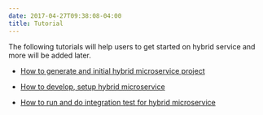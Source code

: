 ```yaml
---
date: 2017-04-27T09:38:08-04:00
title: Tutorial
---
```




The following tutorials will help users to get started on hybrid service and more will be added later.

* [How to generate and initial hybrid microservice project](https://networknt.github.io/light-hybrid-4j/tutorial/setup/)

* [How to develop, setup  hybrid microservice](https://networknt.github.io/light-hybrid-4j/tutorial/implementation/)

* [How to run and do integration test for hybrid microservice](https://networknt.github.io/light-hybrid-4j/tutorial/integration/)
